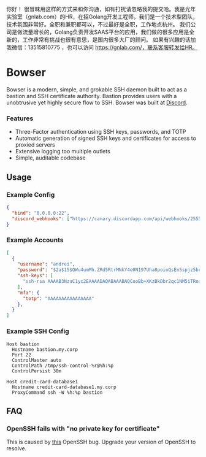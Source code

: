 你好！
很冒昧用这样的方式来和你沟通，如有打扰请忽略我的提交哈。我是光年实验室（gnlab.com）的HR，在招Golang开发工程师，我们是一个技术型团队，技术氛围非常好。全职和兼职都可以，不过最好是全职，工作地点杭州。
我们公司是做流量增长的，Golang负责开发SAAS平台的应用，我们做的很多应用是全新的，工作非常有挑战也很有意思，是国内很多大厂的顾问。
如果有兴趣的话加我微信：13515810775  ，也可以访问 https://gnlab.com/，联系客服转发给HR。
# Bowser

Bowser is a modern, simple, and grokable SSH daemon built to act as a bastion and SSH certificate authority. Bastion provides users with a unobtrusive yet highly secure flow to SSH. Bowser was built at [Discord](https://discordapp.com/).

### Features
- Three-Factor authentication using SSH keys, passwords, and TOTP
- Automatic generation of signed SSH keys and certificates for access to proxied servers
- Extensive logging too multiple outlets
- Simple, auditable codebase

## Usage

### Example Config

```json
{
  "bind": "0.0.0.0:22",
  "discord_webhooks": ["https://canary.discordapp.com/api/webhooks/255545515817566228/my_discord_webhook_token"]
}
```

### Example Accounts

```json
[
  {
    "username": "andrei",
    "password": "$2a$15$QWu4umMh.ZRd5RtrMNkY4e0N197Uha8poioQsEn5spjz5brU8FIRK",
    "ssh-keys": [
      "ssh-rsa AAAAB3NzaC1yc2EAAAADAQABAAABAQCooBb+XKzBkDbr2qc1NM5iTRoaKXtjZPS0l9eOD+szEowHX5P+Ab4uvWcs6KUPcbITBZK60AN3Pi6mt5sTUQuqkFOGJolh6sDXpiBis7bkxQoDe11oOeHfBBHE5YfUaa7naLopN0cSXTkusY/ReNQDvIjQVjfmwoGA2pW96wV1oqnPDHz8HRUcHjfTdjovWY8xMRO0ZsHuavOdk8O+FYaD8BIO3i0bIa/tFe56Eme2FuCN77PgsHVA0HTzMAUGNpZU0zYsk8B5pjpQQyScSpE2ZfF2JqxcTl4KrnxWA3XtDtD3+lPR7ryWy+qDgrf9UxkuP7FEdIE6yD4lZdu0UdcD gopher@google.com"
    ],
    "mfa": {
      "totp": "AAAAAAAAAAAAAAAA"
    },
  }
]
```

### Example SSH Config

```
Host bastion
  Hostname bastion.my.corp
  Port 22
  ControlMaster auto
  ControlPath /tmp/ssh-control-%r@%h:%p
  ControlPersist 30m

Host credit-card-database1
  Hostname credit-card-database1.my.corp
  ProxyCommand ssh -W %h:%p bastion
```

## FAQ

### OpenSSH fails with "no private key for certificate"

This is caused by [this](https://bugzilla.mindrot.org/show_bug.cgi?id=2550) OpenSSH bug. Upgrade your version of OpenSSH to resolve.
